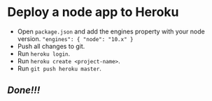 # Deploy a node app to Heroku
- Open `package.json` and add the engines property with your node version.
`"engines": {
    "node": "10.x"
}`
- Push all changes to git.
- Run `heroku login`.
- Run `heroku create <project-name>`.
- Run `git push heroku master`.

## *Done!!!*